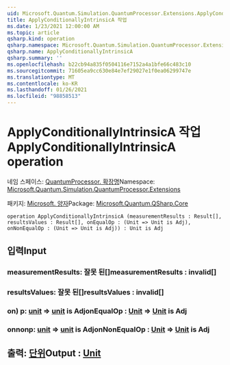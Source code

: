 ```yaml
---
uid: Microsoft.Quantum.Simulation.QuantumProcessor.Extensions.ApplyConditionallyIntrinsicA
title: ApplyConditionallyIntrinsicA 작업
ms.date: 1/23/2021 12:00:00 AM
ms.topic: article
qsharp.kind: operation
qsharp.namespace: Microsoft.Quantum.Simulation.QuantumProcessor.Extensions
qsharp.name: ApplyConditionallyIntrinsicA
qsharp.summary: ''
ms.openlocfilehash: b22cb94a835f0504116e7152a4a1bfe66c483c10
ms.sourcegitcommit: 71605ea9cc630e84e7ef29027e1f0ea06299747e
ms.translationtype: MT
ms.contentlocale: ko-KR
ms.lasthandoff: 01/26/2021
ms.locfileid: "98858513"
---
```

# <a name="applyconditionallyintrinsica-operation"></a><span data-ttu-id="02835-102">ApplyConditionallyIntrinsicA 작업</span><span class="sxs-lookup"><span data-stu-id="02835-102">ApplyConditionallyIntrinsicA operation</span></span>

<span data-ttu-id="02835-103">네임 스페이스: [QuantumProcessor. 확장명](xref:Microsoft.Quantum.Simulation.QuantumProcessor.Extensions)</span><span class="sxs-lookup"><span data-stu-id="02835-103">Namespace: [Microsoft.Quantum.Simulation.QuantumProcessor.Extensions](xref:Microsoft.Quantum.Simulation.QuantumProcessor.Extensions)</span></span>

<span data-ttu-id="02835-104">패키지: [Microsoft. 양자](https://nuget.org/packages/Microsoft.Quantum.QSharp.Core)</span><span class="sxs-lookup"><span data-stu-id="02835-104">Package: [Microsoft.Quantum.QSharp.Core](https://nuget.org/packages/Microsoft.Quantum.QSharp.Core)</span></span>




```qsharp
operation ApplyConditionallyIntrinsicA (measurementResults : Result[], resultsValues : Result[], onEqualOp : (Unit => Unit is Adj), onNonEqualOp : (Unit => Unit is Adj)) : Unit is Adj
```


## <a name="input"></a><span data-ttu-id="02835-105">입력</span><span class="sxs-lookup"><span data-stu-id="02835-105">Input</span></span>

### <a name="measurementresults--__invalidresult__"></a><span data-ttu-id="02835-106">measurementResults: __잘못 <Result> 된__[]</span><span class="sxs-lookup"><span data-stu-id="02835-106">measurementResults : __invalid<Result>__[]</span></span>




### <a name="resultsvalues--__invalidresult__"></a><span data-ttu-id="02835-107">resultsValues: __잘못 <Result> 된__[]</span><span class="sxs-lookup"><span data-stu-id="02835-107">resultsValues : __invalid<Result>__[]</span></span>




### <a name="onequalop--unit--unit--is-adj"></a><span data-ttu-id="02835-108">on) p: [unit](xref:microsoft.quantum.lang-ref.unit) => [unit](xref:microsoft.quantum.lang-ref.unit)  is Adj</span><span class="sxs-lookup"><span data-stu-id="02835-108">onEqualOp : [Unit](xref:microsoft.quantum.lang-ref.unit) => [Unit](xref:microsoft.quantum.lang-ref.unit)  is Adj</span></span>




### <a name="onnonequalop--unit--unit--is-adj"></a><span data-ttu-id="02835-109">onnonp: [unit](xref:microsoft.quantum.lang-ref.unit) => [unit](xref:microsoft.quantum.lang-ref.unit)  is Adj</span><span class="sxs-lookup"><span data-stu-id="02835-109">onNonEqualOp : [Unit](xref:microsoft.quantum.lang-ref.unit) => [Unit](xref:microsoft.quantum.lang-ref.unit)  is Adj</span></span>





## <a name="output--unit"></a><span data-ttu-id="02835-110">출력: [단위](xref:microsoft.quantum.lang-ref.unit)</span><span class="sxs-lookup"><span data-stu-id="02835-110">Output : [Unit](xref:microsoft.quantum.lang-ref.unit)</span></span>

